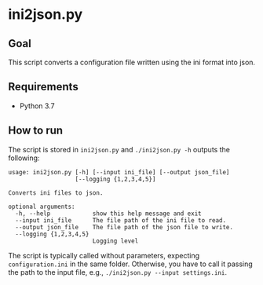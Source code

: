 # ini2json.py

## Goal

This script converts a configuration file written using the ini format into json.

## Requirements

- Python 3.7

## How to run

The script is stored in `ini2json.py` and `./ini2json.py -h` outputs the following:

```
usage: ini2json.py [-h] [--input ini_file] [--output json_file]
                   [--logging {1,2,3,4,5}]

Converts ini files to json.

optional arguments:
  -h, --help            show this help message and exit
  --input ini_file      The file path of the ini file to read.
  --output json_file    The file path of the json file to write.
  --logging {1,2,3,4,5}
                        Logging level
```

The script is typically called without parameters, expecting `configuration.ini` in the same folder. Otherwise, you have to call it passing the path to the input file, e.g., `./ini2json.py --input settings.ini`.
